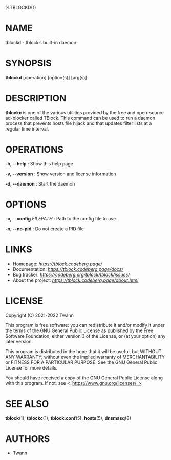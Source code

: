 %TBLOCKD(1)

# NAME

tblockd - tblock’s built-in daemon

# SYNOPSIS

**tblockd** \[operation\] \[option(s)\] \[arg(s)\]

# DESCRIPTION

**tblockc** is one of the various utilities provided by the free and open-source ad-blocker called TBlock. This command can be used to run a daemon process that prevents hosts file hijack and that updates filter lists at a regular time interval.

# OPERATIONS

**-h, -\-help**
: Show this help page

**-v, -\-version**
: Show version and license information

**-d, -\-daemon**
: Start the daemon

# OPTIONS

**-c, -\-config** _FILEPATH_
: Path to the config file to use

**-n, -\-no-pid**
: Do not create a PID file

# LINKS

- Homepage: _https://tblock.codeberg.page/_
- Documentation: _https://tblock.codeberg.page/docs/_
- Bug tracker: _https://codeberg.org/tblock/tblock/issues/_
- About the project: _https://tblock.codeberg.page/about.html_

# LICENSE

Copyright (C) 2021-2022 Twann

This program is free software: you can redistribute it and/or modify
it under the terms of the GNU General Public License as published by
the Free Software Foundation, either version 3 of the License, or
(at your option) any later version.

This program is distributed in the hope that it will be useful,
but WITHOUT ANY WARRANTY; without even the implied warranty of
MERCHANTABILITY or FITNESS FOR A PARTICULAR PURPOSE.  See the
GNU General Public License for more details.

You should have received a copy of the GNU General Public License
along with this program.  If not, see <_https://www.gnu.org/licenses/_>.

# SEE ALSO

**tblock**(1), **tblockc**(1), **tblock.conf**(5), **hosts**(5), **dnsmasq**(8)

# AUTHORS

- Twann
